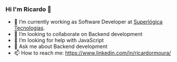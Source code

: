 ### Hi I'm Ricardo 👋


- 🔭 I’m currently working as Software Developer at [Superlógica Tecnologias](https://superlogica.com/).
- 👯 I’m looking to collaborate on Backend development
- 🤔 I’m looking for help with JavaScript
- 💬 Ask me about Backend development 
- 📫 How to reach me: https://www.linkedin.com/in/ricardormoura/
